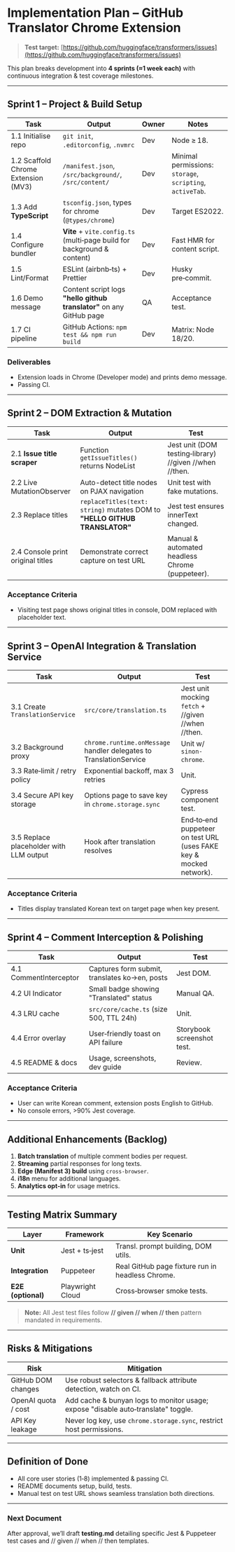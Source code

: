 # Implementation Plan – GitHub Translator Chrome Extension

> **Test target:** [https://github.com/huggingface/transformers/issues](https://github.com/huggingface/transformers/issues)

This plan breaks development into **4 sprints (≈1 week each)** with continuous integration & test coverage milestones.

---

## Sprint 1 – Project & Build Setup

| Task                                | Output                                                                  | Owner | Notes                                                     |
| ----------------------------------- | ----------------------------------------------------------------------- | ----- | --------------------------------------------------------- |
| 1.1 Initialise repo                 | `git init`, `.editorconfig`, `.nvmrc`                                   | Dev   | Node ≥ 18.                                                |
| 1.2 Scaffold Chrome Extension (MV3) | `/manifest.json`, `/src/background/`, `/src/content/`                   | Dev   | Minimal permissions: `storage`, `scripting`, `activeTab`. |
| 1.3 Add **TypeScript**              | `tsconfig.json`, types for chrome (`@types/chrome`)                     | Dev   | Target ES2022.                                            |
| 1.4 Configure bundler               | **Vite** + `vite.config.ts` (multi‑page build for background & content) | Dev   | Fast HMR for content script.                              |
| 1.5 Lint/Format                     | ESLint (airbnb‑ts) + Prettier                                           | Dev   | Husky pre‑commit.                                         |
| 1.6 Demo message                    | Content script logs **"hello github translator"** on any GitHub page    | QA    | Acceptance test.                                          |
| 1.7 CI pipeline                     | GitHub Actions: `npm test && npm run build`                             | Dev   | Matrix: Node 18/20.                                       |

### Deliverables

* Extension loads in Chrome (Developer mode) and prints demo message.
* Passing CI.

---

## Sprint 2 – DOM Extraction & Mutation

| Task                              | Output                                                                     | Test                                                   |
| --------------------------------- | -------------------------------------------------------------------------- | ------------------------------------------------------ |
| 2.1 **Issue title scraper**       | Function `getIssueTitles()` returns NodeList                               | Jest unit (DOM testing‑library) //given //when //then. |
| 2.2 Live MutationObserver         | Auto-detect title nodes on PJAX navigation                                 | Unit test with fake mutations.                         |
| 2.3 Replace titles                | `replaceTitles(text: string)` mutates DOM to **"HELLO GITHUB TRANSLATOR"** | Jest test ensures innerText changed.                   |
| 2.4 Console print original titles | Demonstrate correct capture on test URL                                    | Manual & automated headless Chrome (puppeteer).        |

### Acceptance Criteria

* Visiting test page shows original titles in console, DOM replaced with placeholder text.

---

## Sprint 3 – OpenAI Integration & Translation Service

| Task                                    | Output                                                             | Test                                                               |
| --------------------------------------- | ------------------------------------------------------------------ | ------------------------------------------------------------------ |
| 3.1 Create `TranslationService`         | `src/core/translation.ts`                                          | Jest unit mocking `fetch` + //given //when //then.                 |
| 3.2 Background proxy                    | `chrome.runtime.onMessage` handler delegates to TranslationService | Unit w/ `sinon-chrome`.                                            |
| 3.3 Rate‑limit / retry policy           | Exponential backoff, max 3 retries                                 | Unit.                                                              |
| 3.4 Secure API key storage              | Options page to save key in `chrome.storage.sync`                  | Cypress component test.                                            |
| 3.5 Replace placeholder with LLM output | Hook after translation resolves                                    | End‑to‑end puppeteer on test URL (uses FAKE key & mocked network). |

### Acceptance Criteria

* Titles display translated Korean text on target page when key present.

---

## Sprint 4 – Comment Interception & Polishing

| Task                   | Output                                        | Test                       |
| ---------------------- | --------------------------------------------- | -------------------------- |
| 4.1 CommentInterceptor | Captures form submit, translates ko→en, posts | Jest DOM.                  |
| 4.2 UI Indicator       | Small badge showing "Translated" status       | Manual QA.                 |
| 4.3 LRU cache          | `src/core/cache.ts` (size 500, TTL 24h)       | Unit.                      |
| 4.4 Error overlay      | User‑friendly toast on API failure            | Storybook screenshot test. |
| 4.5 README & docs      | Usage, screenshots, dev guide                 | Review.                    |

### Acceptance Criteria

* User can write Korean comment, extension posts English to GitHub.
* No console errors, >90% Jest coverage.

---

## Additional Enhancements (Backlog)

1. **Batch translation** of multiple comment bodies per request.
2. **Streaming** partial responses for long texts.
3. **Edge (Manifest 3) build** using `cross-browser`.
4. **i18n** menu for additional languages.
5. **Analytics opt‑in** for usage metrics.

---

## Testing Matrix Summary

| Layer              | Framework        | Key Scenario                                     |
| ------------------ | ---------------- | ------------------------------------------------ |
| **Unit**           | Jest + ts‑jest   | Transl. prompt building, DOM utils.              |
| **Integration**    | Puppeteer        | Real GitHub page fixture run in headless Chrome. |
| **E2E (optional)** | Playwright Cloud | Cross‑browser smoke tests.                       |

> **Note:** All Jest test files follow **// given // when // then** pattern mandated in requirements.

---

## Risks & Mitigations

| Risk                | Mitigation                                                                        |
| ------------------- | --------------------------------------------------------------------------------- |
| GitHub DOM changes  | Use robust selectors & fallback attribute detection, watch on CI.                 |
| OpenAI quota / cost | Add cache & bunyan logs to monitor usage; expose "disable auto‑translate" toggle. |
| API Key leakage     | Never log key, use `chrome.storage.sync`, restrict host permissions.              |

---

## Definition of Done

* All core user stories (1‑8) implemented & passing CI.
* README documents setup, build, tests.
* Manual test on test URL shows seamless translation both directions.

---

### Next Document

After approval, we’ll draft **testing.md** detailing specific Jest & Puppeteer test cases and // given // when // then templates.
